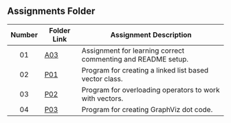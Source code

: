 ## Assignments Folder

|   Number   | Folder Link | Assignment Description |
| :--------: | ----------- | ---------------------- |
|     01     |[A03](https://github.com/BKoch74/2143-OOP-Koch/tree/main/Assignments/A03)|Assignment for learning correct commenting and README setup.|
|     02     |[P01](https://github.com/BKoch74/2143-OOP-Koch/tree/main/Assignments/P01)  |Program for creating a linked list based vector class.|
|     03     |[P02](https://github.com/BKoch74/2143-OOP-Koch/tree/main/Assignments/P02) |Program for overloading operators to work with vectors.|
|     04     |[P03](https://github.com/BKoch74/2143-OOP-Koch/tree/main/Assignments/P03) |Program for creating GraphViz dot code.|
